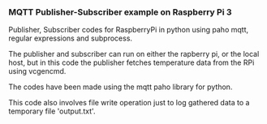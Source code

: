 ### MQTT Publisher-Subscriber example on Raspberry Pi 3

Publisher, Subscriber codes for RaspberryPi in python using paho mqtt, regular expressions and subprocess.

The publisher and subscriber can run on either the rapberry pi, or the local host, but in this code the publisher fetches temperature data from the RPi using vcgencmd.

The codes have been made using the mqtt paho library for python.

This code also involves file write operation just to log gathered data to a temporary file 'output.txt'.
